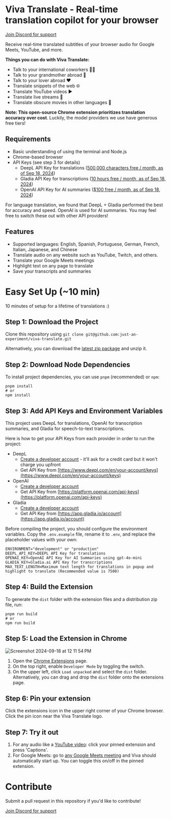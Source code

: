 # Viva Translate - Real-time translation copilot for your browser
[Join Discord for support](https://discord.gg/TRDrTESsK4)

Receive real-time translated subtitles of your browser audio for Google Meets, YouTube, and more.

**Things you can do with Viva Translate:**
- Talk to your international coworkers 🧑‍💻
- Talk to your grandmother abroad 💜
- Talk to your lover abroad ❤️
- Translate snippets of the web 🌐
- Translate YouTube videos ▶️
- Translate live streams 🦦
- Translate obscure movies in other languages 🎥

**Note: This open-source Chrome extension prioritizes translation accuracy over cost**. Luckily,  the model providers we use have generous free tiers! 

## Requirements
- Basic understanding of using the terminal and Node.js
- Chrome-based browser
- API Keys (see step 3 for details)
	- DeepL API Key for translations ([500,000 characters free / month, as of Sep 18, 2024](https://www.deepl.com/en/pro/change-plan#developer))
	- Gladia API Key for transcriptions ([10 hours free / month, as of Sep 18, 2024](https://www.gladia.io/pricing))
	- OpenAI API Key for AI summaries ([$100 free / month, as of Sep 18, 2024](https://platform.openai.com/docs/guides/rate-limits/usage-tiers?context=tier-free))

For language translation, we found that DeepL + Gladia performed the best for accuracy and speed. OpenAI is used for AI summaries. You may feel free to switch these out with other API providers! 
## Features
- Supported languages: English, Spanish, Portuguese, German, French, Italian, Japanese, and Chinese
- Translate audio on any website such as YouTube, Twitch, and others.
- Translate your Google Meets meetings
- Highlight text on any page to translate
- Save your transcripts and summaries

# Easy Set Up (~10 min)

10 minutes of setup for a lifetime of translations :) 

## Step 1: Download the Project

Clone this repository using `git clone git@github.com:just-an-experiment/viva-translate.git`

Alternatively, you can download the [latest zip package](https://github.com/just-an-experiment/viva-translate/releases/tag/1.0.0) and unzip it. 

## Step 2: Download Node Dependencies

To install project dependencies, you can use `pnpm` (recommended) or `npm`:

```
pnpm install
# or
npm install
```

## Step 3: Add API Keys and Environment Variables
This project uses DeepL for translations, OpenAI for transcription summaries, and Gladia for speech-to-text transcriptions. 

Here is how to get your API Keys from each provider in order to run the project:
- DeepL
	- [Create a developer account](https://www.deepl.com/en/pro/change-plan#developer) - it'll ask for a credit card but it won't charge you upfront
 	- Get API Key from [https://www.deepl.com/en/your-account/keys](https://www.deepl.com/en/your-account/keys)
- OpenAI
	- [Create a developer account](https://platform.openai.com/)
 	- Get API Key from [https://platform.openai.com/api-keys](https://platform.openai.com/api-keys)
- Gladia
	- [Create a developer account](https://app.gladia.io/)
 	- Get API Key from [https://app.gladia.io/account](https://app.gladia.io/account)


Before compiling the project, you should configure the environment variables. Copy the `.env.example` file, rename it to `.env`, and replace the placeholder values with your own:

```
ENVIRONMENT="development" or "production"
DEEPL_API_KEY=DEEPL API Key for translations
OPENAI_KEY=OpenAI API Key for AI Summaries using gpt-4o-mini
GLADIA_KEY=Gladia.ai API Key for transcriptions
MAX_TEXT_LENGTH=Maximum text length for translations in popup and highlight to translate (Recommended value is 7500)
```

## Step 4: Build the Extension

To generate the `dist` folder with the extension files and a distribution zip file, run:

```
pnpm run build
# or
npm run build
```

## Step 5: Load the Extension in Chrome

![Screenshot 2024-09-18 at 12 11 54 PM](https://github.com/user-attachments/assets/4315fd8b-d929-4c98-bb69-59a88c700e79)

1. Open the [Chrome Extensions](chrome://extensions/) page.
2. On the top right, enable `Developer Mode` by toggling the switch.
3. On the upper left, click `Load unpacked` and select the `dist` folder. Alternatively, you can drag and drop the `dist` folder onto the extensions page.

## Step 6: Pin your extension

Click the extensions icon in the upper right corner of your Chrome browser. Click the pin icon near the Viva Translate logo.

## Step 7: Try it out

1. For any audio like a [YouTube video]([url](https://www.youtube.com/watch?v=1waHlpKiNyY&list=PLkDaE6sCZn6Hn0vK8co82zjQtt3T2Nkqc)): click your pinned extension and press 'Captions'.
2. For Google Meets: go to [any Google Meets meeting](https://meet.new) and Viva should automatically start up. You can toggle this on/off in the pinned extension.

# Contribute

Submit a pull request in this repository if you'd like to contribute! 

[Join Discord for support](https://discord.gg/TRDrTESsK4)

